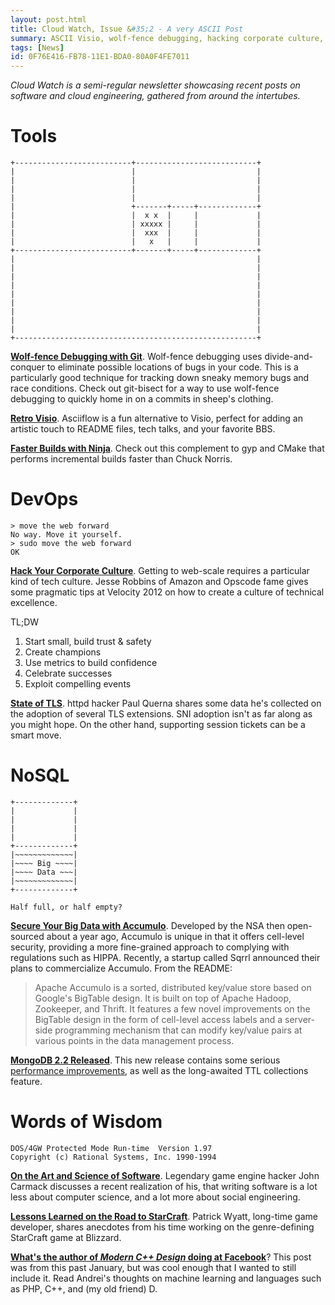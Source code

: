 ```yaml
---
layout: post.html
title: Cloud Watch, Issue &#35;2 - A very ASCII Post
summary: ASCII Visio, wolf-fence debugging, hacking corporate culture, lessons learned from developing StarCraft, and more.
tags: [News]
id: 0F76E416-FB78-11E1-BDA0-80A0F4FE7011
---
```


*Cloud Watch is a semi-regular newsletter showcasing recent posts on software and cloud engineering, gathered from around the intertubes.*

# Tools #

```
+--------------------------+---------------------------+
|                          |                           |
|                          |                           |
|                          |                           |
|                          |                           |
|                          +-------+-----+-------------+
|                          |  x x  |     |             |
|                          | xxxxx |     |             |
|                          |  xxx  |     |             |
|                          |   x   |     |             |
+--------------------------+-------+-----+-------------+
|                                                      |
|                                                      |
|                                                      |
|                                                      |
|                                                      |
|                                                      |
|                                                      |
|                                                      |
|                                                      |
+------------------------------------------------------+
````

**[Wolf-fence Debugging with Git][bisect]**. Wolf-fence debugging uses divide-and-conquer to eliminate possible locations of bugs in your code. This is a particularly good technique for tracking down sneaky memory bugs and race conditions. Check out git-bisect for a way to use wolf-fence debugging to quickly home in on a commits in sheep's clothing.

**[Retro Visio][ascii]**. Asciiflow is a fun alternative to Visio, perfect for adding an artistic touch to README files, tech talks, and your favorite BBS.

**[Faster Builds with Ninja][ninja]**. Check out this complement to gyp and CMake that performs incremental builds faster than Chuck Norris.

[bisect]: http://git-scm.com/docs/git-bisect
[ascii]: http://www.asciiflow.com
[ninja]: http://martine.github.com/ninja/

# DevOps

```
> move the web forward
No way. Move it yourself.
> sudo move the web forward
OK
```

**[Hack Your Corporate Culture][hack]**. Getting to web-scale requires a particular kind of tech culture. Jesse Robbins of Amazon and Opscode fame gives some pragmatic tips at Velocity 2012 on how to create a culture of technical excellence.

TL;DW

1. Start small, build trust & safety
1. Create champions
1. Use metrics to build confidence
1. Celebrate successes
1. Exploit compelling events

**[State of TLS][tls]**. httpd hacker Paul Querna shares some data he's collected on the adoption of several TLS extensions. SNI adoption isn't as far along as you might hope. On the other hand, supporting session tickets can be a smart move.

[hack]: http://www.youtube.com/watch?v=OU8ihx3nT6I
[tls]: http://journal.paul.querna.org/articles/2012/09/07/adoption-of-tls-extensions/

# NoSQL #

```
+-------------+
|             |
|             |
|             |
|             |
+-------------+
|~~~~~~~~~~~~~|
|~~~~ Big ~~~~|
|~~~~ Data ~~~|
|~~~~~~~~~~~~~|
+-------------+

Half full, or half empty?
```

**[Secure Your Big Data with Accumulo][accumulo]**. Developed by the NSA then open-sourced about a year ago, Accumulo is unique in that it offers cell-level security, providing a more fine-grained approach to complying with regulations such as HIPPA. Recently, a startup called Sqrrl announced their plans to commercialize Accumulo. From the README:

> Apache Accumulo is a sorted, distributed key/value store based on Google's BigTable design. It is built on top of Apache Hadoop, Zookeeper, and Thrift. It features a few novel improvements on the BigTable design in the form of cell-level access labels and a server-side programming mechanism that can modify key/value pairs at various points in the data management process.

**[MongoDB 2.2 Released][mongo22]**. This new release contains some serious [performance improvements][mongoperf], as well as the long-awaited TTL collections feature.

[accumulo]:http://siliconangle.com/blog/2012/08/20/accumulo-why-the-world-needs-another-nosql-database/
[mongo22]:http://docs.mongodb.org/manual/release-notes/2.2/
[mongoperf]: http://blog.serverdensity.com/goodbye-global-lock-mongodb-2-0-vs-2-2/

# Words of Wisdom #

```
DOS/4GW Protected Mode Run-time  Version 1.97
Copyright (c) Rational Systems, Inc. 1990-1994
```

**[On the Art and Science of Software][carmack]**. Legendary game engine hacker John Carmack discusses a recent realization of his, that writing software is a lot less about computer science, and a lot more about social engineering.

**[Lessons Learned on the Road to StarCraft][sc]**. Patrick Wyatt, long-time game developer, shares anecdotes from his time working on the genre-defining StarCraft game at Blizzard.

**[What's the author of *Modern C++ Design* doing at Facebook][alexandrescu]**? This post was from this past January, but was cool enough that I wanted to still include it. Read Andrei's thoughts on machine learning and languages such as PHP, C++, and (my old friend) D.

[sc]: http://www.codeofhonor.com/blog/tough-times-on-the-road-to-starcraft
[carmack]: http://blogs.uw.edu/ajko/2012/08/22/john-carmack-discusses-the-art-and-science-of-software-engineering
[alexandrescu]: http://www.serversidemagazine.com/news/10-questions-with-facebook-research-engineer-andrei-alexandrescu/
